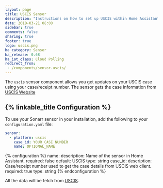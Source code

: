 ```yaml
---
layout: page
title: USCIS Sensor
description: "Instructions on how to set up USCIS within Home Assistant."
date: 2018-03-21 08:00
sidebar: true
comments: false
sharing: true
footer: true
logo: uscis.png
ha_category: Sensor
ha_release: 0.68
ha_iot_class: Cloud Polling
redirect_from:
 - /components/sensor.uscis/
---
```


The `uscis` sensor component allows you get updates on your USCIS case using your case/receipt number. The sensor gets the case information from [USCIS Website]( https://egov.uscis.gov/casestatus/landing.do)

## {% linkable_title Configuration %}

To use your Sonarr sensor in your installation, add the following to your `configuration.yaml` file:

```yaml
sensor:
  - platform: uscis
    case_id: YOUR_CASE_NUMBER
    name: OPTIONAL_NAME
```

{% configuration %}
name:
  description: Name of the sensor in Home Assistant.
  required: false
  default: USCIS
  type: string
case_id:
  description: Case/receipt number used to get the case details from USCIS web client.
  required: true
  type: string
{% endconfiguration %}

All the data will be fetch from  [USCIS](https://egov.uscis.gov/casestatus/mycasestatus.do).
